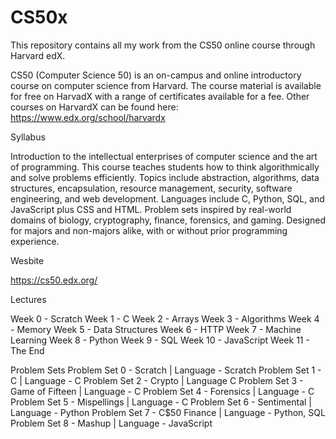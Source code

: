 # CS50x
This repository contains all my work from the CS50 online course through Harvard edX. 

CS50 (Computer Science 50) is an on-campus and online introductory course on computer science from Harvard. The course material is available for free on HarvadX with a range of certificates available for a fee. Other courses on HarvardX can be found here: https://www.edx.org/school/harvardx

Syllabus

Introduction to the intellectual enterprises of computer science and the art of programming. This course teaches students how to think algorithmically and solve problems efficiently. Topics include abstraction, algorithms, data structures, encapsulation, resource management, security, software engineering, and web development. Languages include C, Python, SQL, and JavaScript plus CSS and HTML. Problem sets inspired by real-world domains of biology, cryptography, finance, forensics, and gaming. Designed for majors and non-majors alike, with or without prior programming experience.

Wesbite

https://cs50.edx.org/

Lectures

Week 0 - Scratch
Week 1 - C
Week 2 - Arrays
Week 3 - Algorithms
Week 4 - Memory
Week 5 - Data Structures
Week 6 - HTTP
Week 7 - Machine Learning
Week 8 - Python
Week 9 - SQL
Week 10 - JavaScript
Week 11 - The End

Problem Sets
Problem Set 0 - Scratch | Language - Scratch
Problem Set 1 - C | Language - C
Problem Set 2 - Crypto | Language C
Problem Set 3 - Game of Fifteen | Language - C
Problem Set 4 - Forensics | Language - C
Problem Set 5 - Mispellings | Language - C
Problem Set 6 - Sentimental | Language - Python
Problem Set 7 - C$50 Finance | Language - Python, SQL
Problem Set 8 - Mashup | Language - JavaScript
